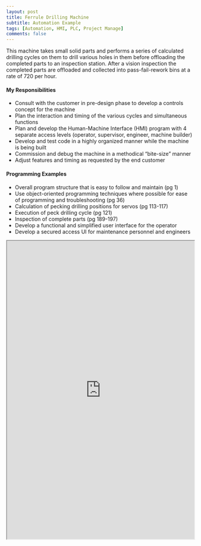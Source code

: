 ```yaml
---
layout: post
title: Ferrule Drilling Machine
subtitle: Automation Example
tags: [Automation, HMI, PLC, Project Manage]
comments: false
---
```


This machine takes small solid parts and performs a series of calculated drilling cycles on them to drill various holes in them before offloading the completed parts to an inspection station. After a vision inspection the completed parts are offloaded and collected into pass-fail-rework bins at a rate of 720 per hour.

#### My Responsibilities
-	Consult with the customer in pre-design phase to develop a controls concept for the machine
-	Plan the interaction and timing of the various cycles and simultaneous functions
-	Plan and develop the Human-Machine Interface (HMI) program with 4 separate access levels (operator, supervisor, engineer, machine builder)
-	Develop and test code in a highly organized manner while the machine is being built
-	Commission and debug the machine in a methodical “bite-size” manner
-	Adjust features and timing as requested by the end customer

#### Programming Examples
-	Overall program structure that is easy to follow and maintain (pg 1)
-	Use object-oriented programming techniques where possible for ease of programming and troubleshooting (pg 36)
-	Calculation of pecking drilling positions for servos (pg 113-117)
-	Execution of peck drilling cycle (pg 121)
-	Inspection of complete parts (pg 189-197)
-	Develop a functional and simplified user interface for the operator
-	Develop a secured access UI for maintenance personnel and engineers

<iframe src="https://josh-best.github.io/img/BatteryFlippingMachine.pdf" width="100%" height="800px"> </iframe>
